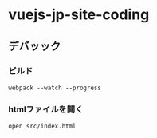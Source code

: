 # vuejs-jp-site-coding

## デバッック

### ビルド

```
webpack --watch --progress
```

### htmlファイルを開く
```
open src/index.html
```
